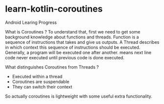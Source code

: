 # learn-kotlin-coroutines
Android Learing Progress


What is Coroutines ?
To understand that, first we need to get some background knowledge about functions and threads.
Function is a sequence of instructions that takes and give us outputs.
A Thread describes in which context this sequence of instructions should be executed.
Generally, a program will be executed one after another. means next line code never executed until previous code is done executed.


What distinguishes Coroutines from Threads ?
* Executed within a thread
* Coroutines are suspendable
* They can switch their context

So actually coroutines is lightweight with some useful extra functionality.
